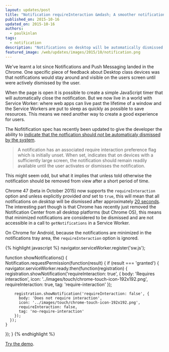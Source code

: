 ```yaml
---
layout: updates/post
title: "Notification requireInteraction &mdash; A smoother notification UX on desktop"
published_on: 2015-10-16
updated_on: 2015-10-16
authors:
  - paulkinlan
tags:
  - notification
description: "Notifications on desktop will be automatically dismissed after a short period of time."
featured_image: /web/updates/images/2015/10/notification.png
---
```


We've learnt a lot since Notifications and Push Messaging landed in the Chrome. One
specific piece of feedback about Desktop class devices was that notifications
would stay around and visible on the users screen until were actively dismissed by the user.

When the page is open it is possible to create a simple JavaScript timer that will automatically
close the notification. But we now live in a world with Service Worker: where web apps can
live past the lifetime of a window and the Service Workers are put to sleep as quickly as possible
to save resources. This means we need another way to create a good experience for users.

The Nofitification spec has recently been updated to give the developer the ability to 
[indicate that the notfication should _not_ be automaticaly dismissed by the system](https://notifications.spec.whatwg.org/#require-interaction-preference-flag).  

> A notification has an associated require interaction preference flag which is initially 
> unset. When set, indicates that on devices with a sufficiently large screen, the notification 
> should remain readily available until the user activates or dismisses the notification.

This might seem odd, but what it implies that unless told otherwise the notification
should be removed from view after a short period of time.

Chrome 47 (beta in October 2015) now supports the `requireInteraction` option and unless explicitly 
provided *and* set to `true`, this will mean that all notifications on *desktop* will be dismissed after
approximately [20 seconds](https://crbug.com/530697#c9). The interesting part though is that Chrome has 
recently just removed the Notification Center from all desktop platforms (but Chrome OS), this means that 
minimized notifications are considered to be dismissed and are not accessible in a call to `getNotifications` 
in a Service Worker.

On Chrome for Android, because the notifications are minimized in the notifications tray area, the 
`requireInteraction` option is ignored. 

{% highlight javascript %} 
navigator.serviceWorker.register('sw.js');

function showNotifications() {
  Notification.requestPermission(function(result) {
    if (result === 'granted') {
      navigator.serviceWorker.ready.then(function(registration) {
        registration.showNotification('requireInteraction: true', {
          body: 'Requires interaction',
          icon: '../images/touch/chrome-touch-icon-192x192.png',
          requireInteraction: true,
          tag: 'require-interaction'
        });

        registration.showNotification('requireInteraction: false', {
          body: 'Does not require interaction',
          icon: '../images/touch/chrome-touch-icon-192x192.png',
          requireInteraction: false,
          tag: 'no-require-interaction'
        });
      });
    }
  });
}
{% endhighlight %}

[Try the demo](https://googlechrome.github.io/samples/notifications/requireInteraction.html).
